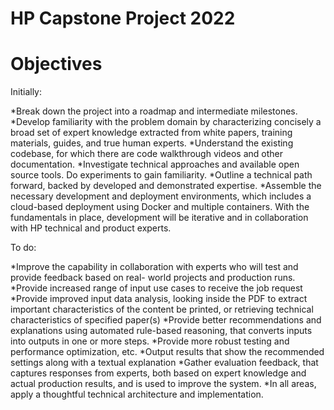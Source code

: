 # HP Capstone Project 2022
# Objectives

Initially:

*Break down the project into a roadmap and intermediate milestones.
*Develop familiarity with the problem domain by characterizing concisely a broad set of expert knowledge extracted from white papers, training materials, guides, and true human experts.
*Understand the existing codebase, for which there are code walkthrough videos and other documentation.
*Investigate technical approaches and available open source tools. Do experiments to gain familiarity.
*Outline a technical path forward, backed by developed and demonstrated expertise.
*Assemble the necessary development and deployment environments, which includes a cloud-based deployment using Docker and multiple containers.
With the fundamentals in place, development will be iterative and in collaboration with HP technical and product experts.

To do:

*Improve the capability in collaboration with experts who will test and provide feedback based on real- world projects and production runs.
*Provide increased range of input use cases to receive the job request
*Provide improved input data analysis, looking inside the PDF to extract important characteristics of the content be printed, or retrieving technical characteristics of specified paper(s)
*Provide better recommendations and explanations using automated rule-based reasoning, that converts inputs into outputs in one or more steps.
*Provide more robust testing and performance optimization, etc.
*Output results that show the recommended settings along with a textual explanation
*Gather evaluation feedback, that captures responses from experts, both based on expert knowledge and actual production results, and is used to improve the system.
*In all areas, apply a thoughtful technical architecture and implementation.
